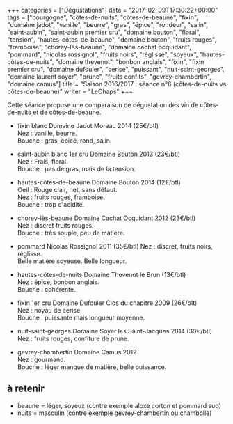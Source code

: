 +++
categories = ["Dégustations"]
date = "2017-02-09T17:30:22+00:00"
tags = ["bourgogne", "côtes-de-nuits", "côtes-de-beaune", "fixin", "domaine jadot", "vanille", "beurre", "gras", "épice", "rondeur", "salin", "saint-aubin", "saint-aubin premier cru", "domaine bouton", "floral", "tension", "hautes-côtes-de-beaune", "domaine bouton", "fruits rouges", "framboise", "chorey-lès-beaune", "domaine cachat ocquidant", "pommard", "nicolas rossignol", "fruits noirs", "réglisse", "soyeux", "hautes-côtes-de-nuits", "domaine thevenot", "bonbon anglais", "fixin", "fixin premier cru", "domaine dufouler", "cerise", "puissant", "nuit-saint-georges", "domaine laurent soyer", "prune", "fruits confits", "gevrey-chambertin", "domaine camus"]
title = "Saison 2016/2017 : séance n°6 (côtes-de-nuits vs côtes-de-beaune)"
writer = "LeChaps"
+++

Cette séance propose une comparaison de dégustation des vin de côtes-de-nuits et de côtes-de-beaune.

* fixin blanc Domaine Jadot Moreau 2014 (25€/btl)  
Nez : vanille, beurre.  
Bouche : gras, épicé, rond, salin.

* saint-aubin blanc 1er cru Domaine Bouton 2013 (23€/btl)  
Nez : Frais, floral.  
Bouche : pas de gras, mais de la tension.

* hautes-côtes-de-beaune Domaine Bouton 2014 (12€/btl) <i class="fa fa-minus-circle"></i>  
Oeil : Rouge clair, net, sans défaut.  
Nez : fruits rouges, framboise.  
Bouche : trop d'acidité.

* chorey-lès-beaune Domaine Cachat Ocquidant 2012 (23€/btl) <i class="fa fa-minus-circle"></i>  
Nez : discret fruits rouges.  
Bouche : très souple, peu de matière.

* pommard Nicolas Rossignol 2011 (35€/btl)
Nez : discret, fruits noirs, réglisse.  
Belle matière soyeuse. Belle longueur.

* hautes-côtes-de-nuits Domaine Thevenot le Brun (13€/btl)  
Nez : épice, bonbon anglais.  
Bouche : cohérente.

* fixin 1er cru Domaine Dufouler Clos du chapitre 2009 (26€/blt)  
Nez : noyau de cerise.  
Bouche : puissante mais longueur moyenne.

* nuit-saint-georges Domaine Soyer les Saint-Jacques 2014 (30€/btl)  
Nez : fruits rouges, confiture de prune.

* gevrey-chambertin Domaine Camus 2012  
Nez : gourmand.  
Bouche : léger manque de matière, belle puissance.

## à retenir

* beaune = léger, soyeux (contre exemple aloxe corton et pommard sud)  
* nuits = masculin (contre exemple gevrey-chambertin ou chambolle)
